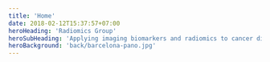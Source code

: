 ```yaml
---
title: 'Home'
date: 2018-02-12T15:37:57+07:00
heroHeading: 'Radiomics Group'
heroSubHeading: 'Applying imaging biomarkers and radiomics to cancer discovery, our efforts center on advancing precision imaging in personalized medicine for improved cancer patient care.'
heroBackground: 'back/barcelona-pano.jpg'
---
```

